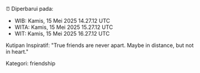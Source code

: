 ⏰ Diperbarui pada:
- WIB: Kamis, 15 Mei 2025 14.27.12 UTC
- WITA: Kamis, 15 Mei 2025 15.27.12 UTC
- WIT: Kamis, 15 Mei 2025 16.27.12 UTC

Kutipan Inspiratif:
"True friends are never apart. Maybe in distance, but not in heart."


Kategori: friendship

